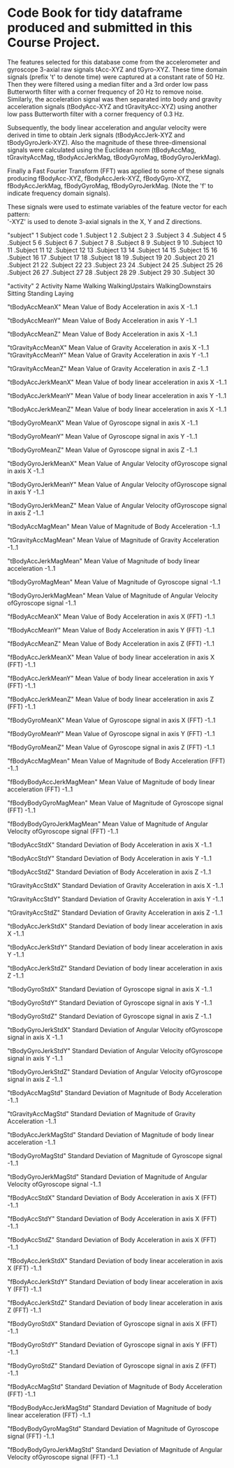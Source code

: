 Code Book for tidy dataframe produced and submitted in this Course Project.
=====================================================================================

The features selected for this database come from the accelerometer and gyroscope 3-axial raw signals tAcc-XYZ and tGyro-XYZ. These time domain signals (prefix 't' to denote time) were captured at a constant rate of 50 Hz. Then they were filtered using a median filter and a 3rd order low pass Butterworth filter with a corner frequency of 20 Hz to remove noise. Similarly, the acceleration signal was then separated into body and gravity acceleration signals (tBodyAcc-XYZ and tGravityAcc-XYZ) using another low pass Butterworth filter with a corner frequency of 0.3 Hz. 

Subsequently, the body linear acceleration and angular velocity were derived in time to obtain Jerk signals (tBodyAccJerk-XYZ and tBodyGyroJerk-XYZ). Also the magnitude of these three-dimensional signals were calculated using the Euclidean norm (tBodyAccMag, tGravityAccMag, tBodyAccJerkMag, tBodyGyroMag, tBodyGyroJerkMag). 

Finally a Fast Fourier Transform (FFT) was applied to some of these signals producing fBodyAcc-XYZ, fBodyAccJerk-XYZ, fBodyGyro-XYZ, fBodyAccJerkMag, fBodyGyroMag, fBodyGyroJerkMag. (Note the 'f' to indicate frequency domain signals). 

These signals were used to estimate variables of the feature vector for each pattern:  
'-XYZ' is used to denote 3-axial signals in the X, Y and Z directions.




"subject" 1 
Subject code
1 .Subject 1
2 .Subject 2
3 .Subject 3
4 .Subject 4
5 .Subject 5
6 .Subject 6
7 .Subject 7
8 .Subject 8
9 .Subject 9
10 .Subject 10
11 .Subject 11
12 .Subject 12
13 .Subject 13
14 .Subject 14
15 .Subject 15
16 .Subject 16
17 .Subject 17
18 .Subject 18
19 .Subject 19
20 .Subject 20
21 .Subject 21
22 .Subject 22
23 .Subject 23
24 .Subject 24
25 .Subject 25
26 .Subject 26
27 .Subject 27
28 .Subject 28
29 .Subject 29
30 .Subject 30


"activity" 2 
Activity Name
Walking
WalkingUpstairs
WalkingDownstairs
Sitting
Standing
Laying


"tBodyAccMeanX" 
Mean Value of Body Acceleration in axis X
-1..1

"tBodyAccMeanY"
Mean Value of Body Acceleration in axis Y
-1..1

"tBodyAccMeanZ"
Mean Value of Body Acceleration in axis X
-1..1

"tGravityAccMeanX"
Mean Value of Gravity Acceleration in axis X
-1..1
"tGravityAccMeanY"
Mean Value of Gravity Acceleration in axis Y
-1..1

"tGravityAccMeanZ"
Mean Value of Gravity Acceleration in axis Z
-1..1

"tBodyAccJerkMeanX"
Mean Value of body linear acceleration in axis X
-1..1

"tBodyAccJerkMeanY"
Mean Value of body linear acceleration in axis Y
-1..1

"tBodyAccJerkMeanZ"
Mean Value of body linear acceleration in axis X
-1..1

"tBodyGyroMeanX"
Mean Value of Gyroscope signal in axis X
-1..1

"tBodyGyroMeanY"
Mean Value of Gyroscope signal in axis Y
-1..1

"tBodyGyroMeanZ"
Mean Value of Gyroscope signal in axis Z
-1..1

"tBodyGyroJerkMeanX"
Mean Value of Angular Velocity ofGyroscope signal in axis X
-1..1

"tBodyGyroJerkMeanY"
Mean Value of Angular Velocity ofGyroscope signal in axis Y
-1..1

"tBodyGyroJerkMeanZ"
Mean Value of Angular Velocity ofGyroscope signal in axis Z
-1..1

"tBodyAccMagMean"
Mean Value of Magnitude of Body Acceleration
-1..1

"tGravityAccMagMean"
Mean Value of Magnitude of Gravity Acceleration
-1..1

"tBodyAccJerkMagMean"
Mean Value of Magnitude of body linear acceleration
-1..1

"tBodyGyroMagMean"
Mean Value of Magnitude of Gyroscope signal
-1..1

"tBodyGyroJerkMagMean"
Mean Value of Magnitude of Angular Velocity ofGyroscope signal
-1..1

"fBodyAccMeanX"
Mean Value of Body Acceleration in axis X (FFT)
-1..1

"fBodyAccMeanY"
Mean Value of Body Acceleration in axis Y (FFT)
-1..1

"fBodyAccMeanZ"
Mean Value of Body Acceleration in axis Z (FFT)
-1..1

"fBodyAccJerkMeanX"
Mean Value of body linear acceleration in axis X (FFT)
-1..1

"fBodyAccJerkMeanY"
Mean Value of body linear acceleration in axis Y (FFT)
-1..1

"fBodyAccJerkMeanZ"
Mean Value of body linear acceleration in axis Z (FFT)
-1..1

"fBodyGyroMeanX"
Mean Value of Gyroscope signal in axis X (FFT)
-1..1

"fBodyGyroMeanY"
Mean Value of Gyroscope signal in axis Y (FFT)
-1..1

"fBodyGyroMeanZ"
Mean Value of Gyroscope signal in axis Z (FFT)
-1..1

"fBodyAccMagMean"
Mean Value of Magnitude of Body Acceleration (FFT)
-1..1

"fBodyBodyAccJerkMagMean"
Mean Value of Magnitude of body linear acceleration (FFT)
-1..1

"fBodyBodyGyroMagMean"
Mean Value of Magnitude of Gyroscope signal (FFT)
-1..1

"fBodyBodyGyroJerkMagMean"
Mean Value of Magnitude of Angular Velocity ofGyroscope signal (FFT)
-1..1

"tBodyAccStdX"
Standard Deviation of Body Acceleration in axis X
-1..1

"tBodyAccStdY"
Standard Deviation of Body Acceleration in axis Y
-1..1

"tBodyAccStdZ"
Standard Deviation of Body Acceleration in axis Z
-1..1

"tGravityAccStdX"
Standard Deviation of Gravity Acceleration in axis X
-1..1

"tGravityAccStdY"
Standard Deviation of Gravity Acceleration in axis Y
-1..1

"tGravityAccStdZ"
Standard Deviation of Gravity Acceleration in axis Z
-1..1

"tBodyAccJerkStdX"
Standard Deviation of body linear acceleration in axis X
-1..1

"tBodyAccJerkStdY"
Standard Deviation of body linear acceleration in axis Y
-1..1

"tBodyAccJerkStdZ"
Standard Deviation of body linear acceleration in axis Z
-1..1

"tBodyGyroStdX"
Standard Deviation of Gyroscope signal in axis X
-1..1

"tBodyGyroStdY"
Standard Deviation of Gyroscope signal in axis Y
-1..1

"tBodyGyroStdZ"
Standard Deviation of Gyroscope signal in axis Z
-1..1

"tBodyGyroJerkStdX"
Standard Deviation of Angular Velocity ofGyroscope signal in axis X
-1..1

"tBodyGyroJerkStdY"
Standard Deviation of Angular Velocity ofGyroscope signal in axis Y
-1..1

"tBodyGyroJerkStdZ"
Standard Deviation of Angular Velocity ofGyroscope signal in axis Z
-1..1

"tBodyAccMagStd"
Standard Deviation of Magnitude of Body Acceleration
-1..1

"tGravityAccMagStd"
Standard Deviation of Magnitude of Gravity Acceleration
-1..1

"tBodyAccJerkMagStd"
Standard Deviation of Magnitude of body linear acceleration
-1..1

"tBodyGyroMagStd"
Standard Deviation of Magnitude of Gyroscope signal
-1..1

"tBodyGyroJerkMagStd"
Standard Deviation of Magnitude of Angular Velocity ofGyroscope signal
-1..1

"fBodyAccStdX"
Standard Deviation of Body Acceleration in axis X (FFT)
-1..1

"fBodyAccStdY"
Standard Deviation of Body Acceleration in axis X (FFT)
-1..1

"fBodyAccStdZ"
Standard Deviation of Body Acceleration in axis X (FFT)
-1..1

"fBodyAccJerkStdX"
Standard Deviation of body linear acceleration in axis X (FFT)
-1..1

"fBodyAccJerkStdY"
Standard Deviation of body linear acceleration in axis Y (FFT)
-1..1

"fBodyAccJerkStdZ"
Standard Deviation of body linear acceleration in axis Z (FFT)
-1..1

"fBodyGyroStdX"
Standard Deviation of Gyroscope signal in axis X (FFT)
-1..1

"fBodyGyroStdY"
Standard Deviation of Gyroscope signal in axis Y (FFT)
-1..1

"fBodyGyroStdZ"
Standard Deviation of Gyroscope signal in axis Z (FFT)
-1..1

"fBodyAccMagStd"
Standard Deviation of Magnitude of Body Acceleration (FFT)
-1..1

"fBodyBodyAccJerkMagStd"
Standard Deviation of Magnitude of body linear acceleration (FFT)
-1..1

"fBodyBodyGyroMagStd"
Standard Deviation of Magnitude of Gyroscope signal (FFT)
-1..1

"fBodyBodyGyroJerkMagStd"
Standard Deviation of Magnitude of Angular Velocity ofGyroscope signal (FFT)
-1..1
